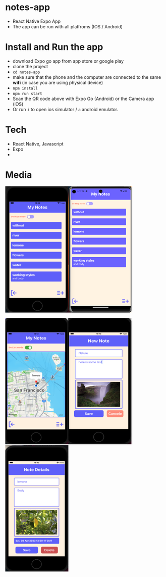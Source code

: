 # notes-app
- React Native Expo App
- The app can be run with all platfroms (IOS / Android)

# Install and Run the app
- download Expo go app from app store or google play
- clone the project
- `cd notes-app`
- make sure that the phone and the computer are connected to the same **wifi** (in case you are using physical device)
- `npm install`
- `npm run start`
- Scan the QR code above with Expo Go (Android) or the Camera app (iOS)
- Or run `i` to open ios simulator / `a` android emulator. 


# Tech
- React Native, Javascript
- Expo
- 

# Media
<img src="assets/readmeAssets/IOS-HomeScreen.png" width="200" height="400" ><img src="assets/readmeAssets/Android-HomeScreen.png" width="200" height="400" >

<img src="assets/readmeAssets/IOS-MapMode.png" width="200" height="400" ><img src="assets/readmeAssets/IOS-AddNoteScreen.png" width="200" height="400" ><img src="assets/readmeAssets/IOS-NoteScreen.png" width="200" height="400" >
